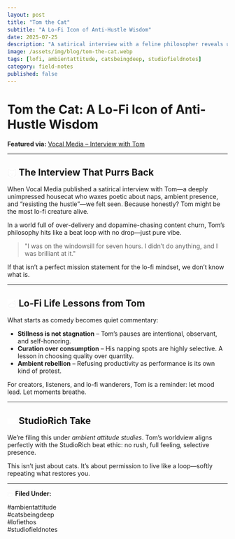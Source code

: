 ```yaml
---
layout: post
title: "Tom the Cat"
subtitle: "A Lo-Fi Icon of Anti-Hustle Wisdom"
date: 2025-07-25
description: "A satirical interview with a feline philosopher reveals unexpected truths about lo-fi lifestyle, naps, and resistance to productivity culture."
image: /assets/img/blog/tom-the-cat.webp
tags: [lofi, ambientattitude, catsbeingdeep, studiofieldnotes]
category: field-notes
published: false
---
```


# Tom the Cat: A Lo-Fi Icon of Anti-Hustle Wisdom

**Featured via:** [Vocal Media – Interview with Tom](https://vocal.media/interview/interview-with-tom-yobe70yr5)

---

## <img src="/assets/icons/cat-face.svg" alt="Cat Face" style="width: 1em; vertical-align: middle;" /> The Interview That Purrs Back

When Vocal Media published a satirical interview with Tom—a deeply unimpressed housecat who waxes poetic about naps, ambient presence, and “resisting the hustle”—we felt seen. Because honestly? Tom might be the most lo-fi creature alive.

In a world full of over-delivery and dopamine-chasing content churn, Tom’s philosophy hits like a beat loop with no drop—just pure vibe.

> "I was on the windowsill for seven hours. I didn’t do anything, and I was brilliant at it."

If that isn’t a perfect mission statement for the lo-fi mindset, we don’t know what is.

---

## <img src="/assets/icons/dreamy-clouds.svg" alt="Dreamy Clouds" style="width: 1em; vertical-align: middle;" /> Lo-Fi Life Lessons from Tom

What starts as comedy becomes quiet commentary:

- **Stillness is not stagnation** – Tom’s pauses are intentional, observant, and self-honoring.
- **Curation over consumption** – His napping spots are highly selective. A lesson in choosing quality over quantity.
- **Ambient rebellion** – Refusing productivity as performance is its own kind of protest.

For creators, listeners, and lo-fi wanderers, Tom is a reminder: let mood lead. Let moments breathe.

---

## <img src="/assets/icons/eye.svg" alt="Eye icon" style="width: 1em; vertical-align: middle;" /> StudioRich Take

We’re filing this under _ambient attitude studies_. Tom’s worldview aligns perfectly with the StudioRich beat ethic: no rush, full feeling, selective presence.

This isn’t just about cats. It’s about permission to live like a loop—softly repeating what restores you.

---

<img src="/assets/icons/folder.svg" alt="Folder icon" style="width: 1em; vertical-align: middle;" /> **Filed Under:**

#ambientattitude  
#catsbeingdeep  
#lofiethos  
#studiofieldnotes
